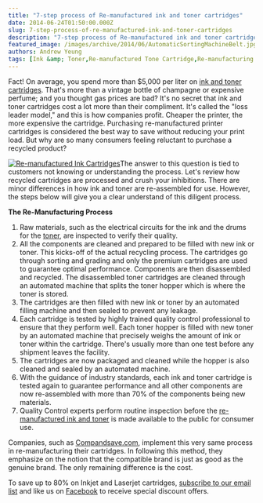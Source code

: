 ```yaml
---
title: "7-step process of Re-manufactured ink and toner cartridges"
date: 2014-06-24T01:50:00.000Z
slug: 7-step-process-of-re-manufactured-ink-and-toner-cartridges
description: "7-step process of Re-manufactured ink and toner cartridges"
featured_image: /images/archive/2014/06/AutomaticSortingMachineBelt.jpg
authors: Andrew Yeung
tags: [Ink &amp; Toner,Re-manufactured Tone Cartridge,Re-manufacturing Process,LaserJet Cartridges,Re-manufactured Ink Cartridge,Inkjet Cartridges]
---
```


Fact! On average, you spend more than $5,000 per liter on [ink and toner cartridges](https://www.compandsave.com/). That's more than a vintage bottle of champagne or expensive perfume; and you thought gas prices are bad? It's no secret that ink and toner cartridges cost a lot more than their compliment. It's called the "loss leader model," and this is how companies profit. Cheaper the printer, the more expensive the cartridge. Purchasing re-manufactured printer cartridges is considered the best way to save without reducing your print load. But why are so many consumers feeling reluctant to purchase a recycled product? 

[![Re-manufactured Ink Cartridges](/blog/images/AutomaticSortingMachineBelt.jpg)](/blog/images/AutomaticSortingMachineBelt.jpg)The answer to this question is tied to customers not knowing or understanding the process. Let's review how recycled cartridges are processed and crush your inhibitions. There are minor differences in how ink and toner are re-assembled for use. However, the steps below will give you a clear understand of this diligent process.

**The Re-Manufacturing Process**

1. Raw materials, such as the electrical circuits for the ink and the drums for the [toner](https://www.compandsave.com/), are inspected to verify their quality.
2. All the components are cleaned and prepared to be filled with new ink or toner. This kicks-off of the actual recycling process. The cartridges go through sorting and grading and only the premium cartridges are used to guarantee optimal performance. Components are then disassembled and recycled. The disassembled toner cartridges are cleaned through an automated machine that splits the toner hopper which is where the toner is stored.
3. The cartridges are then filled with new ink or toner by an automated filling machine and then sealed to prevent any leakage.
4. Each cartridge is tested by highly trained quality control professional to ensure that they perform well. Each toner hopper is filled with new toner by an automated machine that precisely weighs the amount of ink or toner within the cartridge. There's usually more than one test before any shipment leaves the facility.
5. The cartridges are now packaged and cleaned while the hopper is also cleaned and sealed by an automated machine.
6. With the guidance of industry standards, each ink and toner cartridge is tested again to guarantee performance and all other components are now re-assembled with more than 70% of the components being new materials.
7. Quality Control experts perform routine inspection before the [re-manufactured ink and toner](https://www.compandsave.com/) is made available to the public for consumer use.

Companies, such as [Compandsave.com](https://www.compandsave.com/), implement this very same process in re-manufacturing their cartridges. In following this method, they emphasize on the notion that the compatible brand is just as good as the genuine brand. The only remaining difference is the cost. 

To save up to 80% on Inkjet and Laserjet cartridges, [subscribe to our email list](https://www.compandsave.com/welcome/subscribe/) and like us on [Facebook](https://www.facebook.com/compandsave.ink) to receive special discount offers.